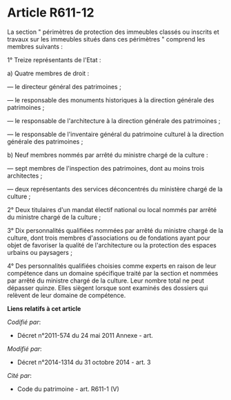 # Article R611-12

La section " périmètres de protection des immeubles classés ou inscrits et travaux sur les immeubles situés dans ces
périmètres " comprend les membres suivants : 

1° Treize représentants de l'Etat : 

a) Quatre membres de droit : 

― le directeur général des patrimoines ; 

― le responsable des monuments historiques à la direction générale des patrimoines ; 

― le responsable de l'architecture à la direction générale des patrimoines ; 

― le responsable de l'inventaire général du patrimoine culturel à la direction générale des patrimoines ; 

b) Neuf membres nommés par arrêté du ministre chargé de la culture : 

― sept membres de l'inspection des patrimoines, dont au moins trois architectes ; 

― deux représentants des services déconcentrés du ministère chargé de la culture ; 

2° Deux titulaires d'un mandat électif national ou local nommés par arrêté du ministre chargé de la culture ; 

3° Dix personnalités qualifiées nommées par arrêté du ministre chargé de la culture, dont trois membres  d'associations ou de
fondations ayant pour objet de favoriser la qualité de l'architecture ou la protection des espaces urbains ou paysagers ; 

4° Des personnalités qualifiées choisies comme experts en raison de leur compétence dans un domaine spécifique traité par la
section et nommées par arrêté du ministre chargé de la culture. Leur nombre total ne peut dépasser quinze. Elles siègent
lorsque sont examinés des dossiers qui relèvent de leur domaine de compétence.

**Liens relatifs à cet article**

_Codifié par_:

  - Décret n°2011-574 du 24 mai 2011 Annexe - art.

_Modifié par_:

  - Décret n°2014-1314 du 31 octobre 2014 - art. 3

_Cité par_:

  - Code du patrimoine - art. R611-1 (V)
